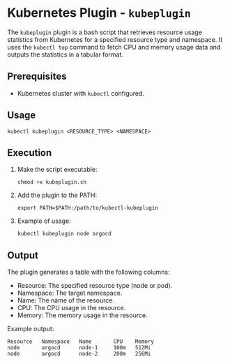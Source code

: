 
# Kubernetes Plugin - `kubeplugin`

The `kubeplugin` plugin is a bash script that retrieves resource usage statistics from Kubernetes for a specified resource type and namespace. It uses the `kubectl top` command to fetch CPU and memory usage data and outputs the statistics in a tabular format.

## Prerequisites

- Kubernetes cluster with `kubectl` configured.

## Usage

```
kubectl kubeplugin <RESOURCE_TYPE> <NAMESPACE>
```


## Execution



1. Make the script executable:

   ```
   chmod +x kubeplugin.sh
   ```

2. Add the plugin to the PATH:

   ```
   export PATH=$PATH:/path/to/kubectl-kubeplugin
   ```

3. Example of usage:

   ```
   kubectl kubeplugin node argocd
   ```

## Output

The plugin generates a table with the following columns:

- Resource: The specified resource type (node or pod).
- Namespace: The target namespace.
- Name: The name of the resource.
- CPU: The CPU usage in the resource.
- Memory: The memory usage in the resource.

Example output:

```
Resource   Namespace   Name       CPU    Memory
node       argocd      node-1     100m   512Mi
node       argocd      node-2     200m   256Mi
```

